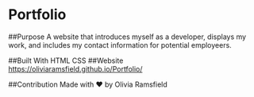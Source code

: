 # Portfolio

##Purpose
A website that introduces myself as a developer, displays my work, and includes my contact information for potential employeers.

##Built With
HTML
CSS
##Website
https://oliviaramsfield.github.io/Portfolio/

##Contribution
Made with ❤️ by Olivia Ramsfield
